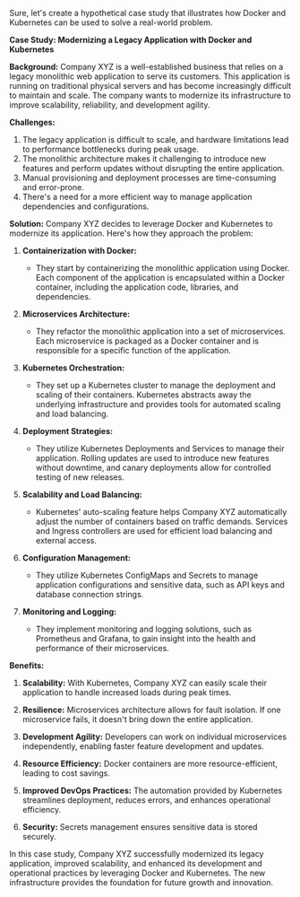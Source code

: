 Sure, let's create a hypothetical case study that illustrates how Docker and Kubernetes can be used to solve a real-world problem. 

**Case Study: Modernizing a Legacy Application with Docker and Kubernetes**

**Background:**
Company XYZ is a well-established business that relies on a legacy monolithic web application to serve its customers. This application is running on traditional physical servers and has become increasingly difficult to maintain and scale. The company wants to modernize its infrastructure to improve scalability, reliability, and development agility.

**Challenges:**
1. The legacy application is difficult to scale, and hardware limitations lead to performance bottlenecks during peak usage.
2. The monolithic architecture makes it challenging to introduce new features and perform updates without disrupting the entire application.
3. Manual provisioning and deployment processes are time-consuming and error-prone.
4. There's a need for a more efficient way to manage application dependencies and configurations.

**Solution:**
Company XYZ decides to leverage Docker and Kubernetes to modernize its application. Here's how they approach the problem:

1. **Containerization with Docker:**
   - They start by containerizing the monolithic application using Docker. Each component of the application is encapsulated within a Docker container, including the application code, libraries, and dependencies.

2. **Microservices Architecture:**
   - They refactor the monolithic application into a set of microservices. Each microservice is packaged as a Docker container and is responsible for a specific function of the application.

3. **Kubernetes Orchestration:**
   - They set up a Kubernetes cluster to manage the deployment and scaling of their containers. Kubernetes abstracts away the underlying infrastructure and provides tools for automated scaling and load balancing.

4. **Deployment Strategies:**
   - They utilize Kubernetes Deployments and Services to manage their application. Rolling updates are used to introduce new features without downtime, and canary deployments allow for controlled testing of new releases.

5. **Scalability and Load Balancing:**
   - Kubernetes' auto-scaling feature helps Company XYZ automatically adjust the number of containers based on traffic demands. Services and Ingress controllers are used for efficient load balancing and external access.

6. **Configuration Management:**
   - They utilize Kubernetes ConfigMaps and Secrets to manage application configurations and sensitive data, such as API keys and database connection strings.

7. **Monitoring and Logging:**
   - They implement monitoring and logging solutions, such as Prometheus and Grafana, to gain insight into the health and performance of their microservices.

**Benefits:**
1. **Scalability:** With Kubernetes, Company XYZ can easily scale their application to handle increased loads during peak times.

2. **Resilience:** Microservices architecture allows for fault isolation. If one microservice fails, it doesn't bring down the entire application.

3. **Development Agility:** Developers can work on individual microservices independently, enabling faster feature development and updates.

4. **Resource Efficiency:** Docker containers are more resource-efficient, leading to cost savings.

5. **Improved DevOps Practices:** The automation provided by Kubernetes streamlines deployment, reduces errors, and enhances operational efficiency.

6. **Security:** Secrets management ensures sensitive data is stored securely.

In this case study, Company XYZ successfully modernized its legacy application, improved scalability, and enhanced its development and operational practices by leveraging Docker and Kubernetes. The new infrastructure provides the foundation for future growth and innovation.
